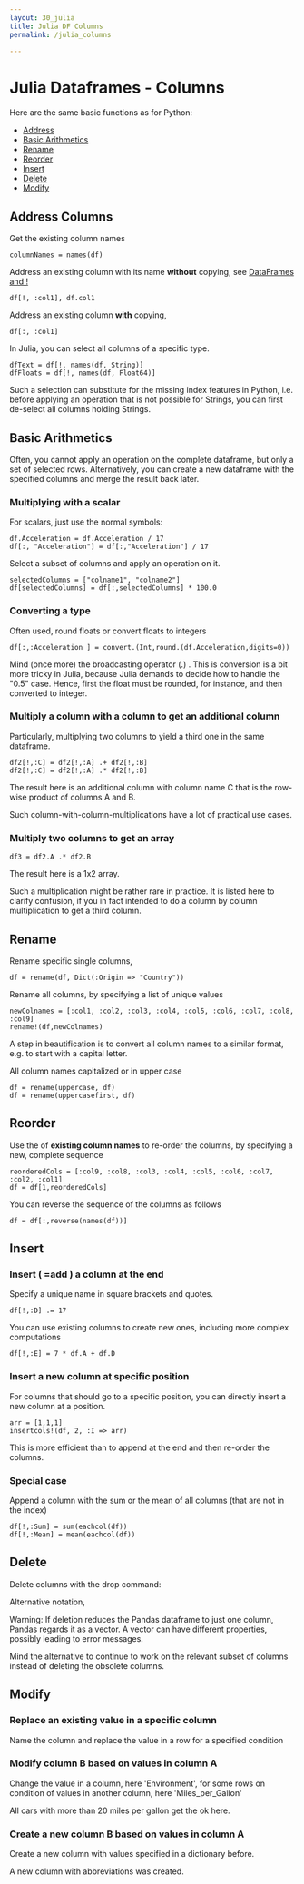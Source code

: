```yaml
---
layout: 30_julia
title: Julia DF Columns
permalink: /julia_columns

---
```


# Julia Dataframes - Columns

Here are the same basic functions as for Python:

- [Address](#address-columns)
- [Basic Arithmetics](#basic-arithmetics)
- [Rename](#rename)
- [Reorder](#reorder)
- [Insert](#insert)
- [Delete](#delete)
- [Modify](#modify)


## Address Columns

Get the existing column names
>
    columnNames = names(df)

Address an existing column with its name **without** copying, see [DataFrames and !](https://bkamins.github.io/julialang/2021/01/30/bang.html)
>
    df[!, :col1], df.col1

Address an existing column **with** copying,
>
    df[:, :col1]

In Julia, you can select all columns of a specific type.
>
    dfText = df[!, names(df, String)]
    dfFloats = df[!, names(df, Float64)]

Such a selection can substitute for the missing index features in Python, i.e. before applying an operation that is not possible for Strings, you can first de-select all columns holding Strings.


## Basic Arithmetics

Often, you cannot apply an operation on the complete dataframe, but only a set of selected rows. 
Alternatively, you can create a new dataframe with the specified columns and merge the result back later.

### Multiplying with a scalar

For scalars, just use the normal symbols: 
>
    df.Acceleration = df.Acceleration / 17    
    df[:, "Acceleration"] = df[:,"Acceleration"] / 17   


Select a subset of columns and apply an operation on it. 
>
    selectedColumns = ["colname1", "colname2"]
    df[selectedColumns] = df[:,selectedColumns] * 100.0        


### Converting a type

Often used, round floats or convert floats to integers

>
    df[:,:Acceleration ] = convert.(Int,round.(df.Acceleration,digits=0))

Mind (once more) the broadcasting operator (.) .
This is conversion is a bit more tricky in Julia, because Julia demands to decide how to handle the "0.5" case. Hence, first the float must be rounded, for instance, and then converted to integer.    


### Multiply a column with a column to get an additional column

Particularly, multiplying two columns to yield a third one in the same dataframe.

>
    df2[!,:C] = df2[!,:A] .+ df2[!,:B]
    df2[!,:C] = df2[!,:A] .* df2[!,:B]

The result here is an additional column with column name C that is the row-wise product of columns A and B.

Such column-with-column-multiplications have a lot of practical use cases.


### Multiply two columns to get an array

>
    df3 = df2.A .* df2.B 

The result here is a 1x2 array.

Such a multiplication might be rather rare in practice. It is listed here to clarify confusion, if you in fact intended to do a column by column multiplication to get a third column.     



## Rename

Rename specific single columns, 

>
    df = rename(df, Dict(:Origin => "Country"))

Rename all columns, by specifying a list of unique values

>
    newColnames = [:col1, :col2, :col3, :col4, :col5, :col6, :col7, :col8, :col9]
    rename!(df,newColnames)


A step in beautification is to convert all column names to a similar format, e.g. to start with a capital letter.

All column names capitalized or in upper case
>
    df = rename(uppercase, df)
    df = rename(uppercasefirst, df)    


## Reorder 

Use the of **existing column names** to re-order the columns, by specifying a new, complete sequence
>
    reorderedCols = [:col9, :col8, :col3, :col4, :col5, :col6, :col7, :col2, :col1]
    df = df[1,reorderedCols]

You can reverse the sequence of the columns as follows
>
    df = df[:,reverse(names(df))]



## Insert

### Insert ( =add ) a column at the end

Specify a unique name in square brackets and quotes.

>
    df[!,:D] .= 17

You can use existing columns to create new ones, including more complex computations
>
    df[!,:E] = 7 * df.A + df.D

### Insert a new column at specific position

For columns that should go to a specific position, you can directly insert a new column at a position.
>
    arr = [1,1,1]
    insertcols!(df, 2, :I => arr)


This is more efficient than to append at the end and then re-order the columns.


### Special case

Append a column with the sum or the mean of all columns (that are not in the index)
>
    df[!,:Sum] = sum(eachcol(df))
    df[!,:Mean] = mean(eachcol(df))

## Delete


Delete columns with the drop command:

>

Alternative notation,

> 


Warning: If deletion reduces the Pandas dataframe to just one column, Pandas regards it as a vector. A vector can have different properties, possibly leading to error messages.

Mind the alternative to continue to work on the relevant subset of columns instead of deleting the obsolete columns.


## Modify

### Replace an existing value in a specific column

Name the column and replace the value in a row for a specified condition

>


### Modify column B based on values in column A

Change the value in a column, here 'Environment', for some rows on condition of values in another column, here 'Miles_per_Gallon' 

> 


All cars with more than 20 miles per gallon get the ok here.

### Create a new column B based on values in column A

Create a new column with values specified in a dictionary before.

>

A new column with abbreviations was created.

